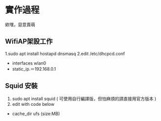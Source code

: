 # 實作過程

欸嘿，惡意賣萌

## WifiAP架設工作

1.sudo apt install hostapd dnsmasq
2.edit /etc/dhcpcd.conf
  - interfaces wlan0
  - static_ip.＝192.168.0.1

## Squid 安裝

1. sudo apt install squid ( 可使用自行編譯版，但怕麻煩的請直接用官方版本 )
2. edit with code below
  - cache_dir ufs (size:MB)
